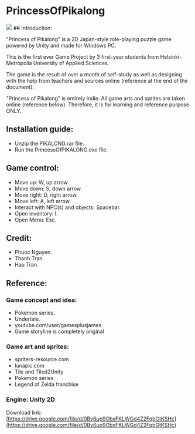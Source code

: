 # PrincessOfPikalong
<img src='./demo.gif'>
## Introduction: 
	
"Princess of Pikalong" is a 2D Japan-style role-playing puzzle game powered by Unity and made for Windows PC. 

This is the first ever Game Project by 3 first-year students from Helsinki-Metropolia University of Applied Sciences.

The game is the result of over a month of self-study as well as designing with the help from teachers and sources online (reference at the end of the document). 

"Princess of Pikalong" is entirely Indie. All game arts and sprites are taken online (reference below). Therefore, it is for
learning and reference purpose ONLY.  
	
## Installation guide: 
- Unzip the PIKALONG.rar file.
- Run the PrincessOfPIKALONG.exe file.

## Game control:
- Move up: W, up arrow.
- Move down: S, down arrow.
- Move right: D, right arrow.
- Move left: A, left arrow.
- Interact with NPC(s) and objects: Spacebar.
- Open inventory: I.
- Open Menu: Esc.

## Credit:
 - Phuoc Nguyen.
 - Thanh Tran.
 - Hau Tran.

## Reference:
### Game concept and idea:
 - Pokemon series.
 - Undertale.
 - youtube.com/user/gamesplusjames
 - Game storyline is completely original

### Game art and sprites:
 - spriters-resource.com
 - lunapic.com
 - Tile and Tiled2Unity
 - Pokemon series
 - Legend of Zelda franchise

### Engine: Unity 2D

Download link: [https://drive.google.com/file/d/0By6up9ObxFKLWGd4Z2FqbGtKSHc](https://drive.google.com/file/d/0By6up9ObxFKLWGd4Z2FqbGtKSHc)
